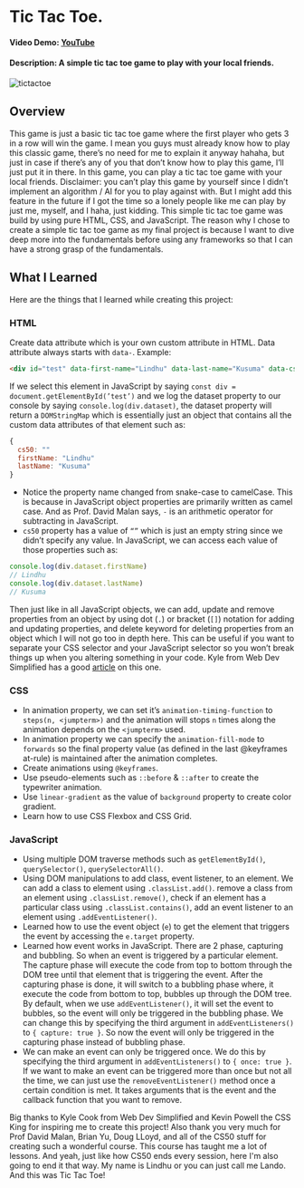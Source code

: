 # Tic Tac Toe.
#### Video Demo:  [YouTube](https://youtu.be/1VTB7sYffOU)
#### Description: A simple tic tac toe game to play with your local friends.
![tictactoe](https://user-images.githubusercontent.com/93187436/179347004-2023b712-f4bd-4d82-9dca-7fac63603fce.JPG)

## Overview
This game is just a basic tic tac toe game where the first player who gets 3 in a row will win the game. I mean you guys must already know how to play this classic game, there’s no need for me to explain it anyway hahaha, but just in case if there’s any of you that don’t know how to play this game, I’ll just put it in there. In this game, you can play a tic tac toe game with your local friends. Disclaimer: you can’t play this game by yourself since I didn’t implement an algorithm / AI for you to play against with. But I might add this feature in the future if I got the time so a lonely people like me can play by just me, myself, and I haha, just kidding. This simple tic tac toe game was build by using pure HTML, CSS, and JavaScript. The reason why I chose to create a simple tic tac toe game as my final project is because I want to dive deep more into the fundamentals before using any frameworks so that I can have a strong grasp of the fundamentals. 

## What I Learned
Here are the things that I learned while creating this project:
### HTML
Create data attribute which is your own custom attribute in HTML. Data attribute always starts with `data-`. Example:
```html
<div id="test" data-first-name="Lindhu" data-last-name="Kusuma" data-cs50></div>
```
If we select this element in JavaScript by saying `const div = document.getElementById(’test’)` and we log the dataset property to our console by saying `console.log(div.dataset)`, the dataset property will return a `DOMStringMap` which is essentially just an object that contains all the custom data attributes of that element such as:
```javascript
{
  cs50: ""
  firstName: "Lindhu"
  lastName: "Kusuma"
}
```
- Notice the property name changed from snake-case to camelCase. This is because in JavaScript object properties are primarily written as camel case. And as Prof. David Malan says, `-` is an arithmetic operator for subtracting in JavaScript.
- `cs50` property has a value of `“”` which is just an empty string since we didn’t specify any value.
In JavaScript, we can access each value of those properties such as:
```javascript
console.log(div.dataset.firstName)
// Lindhu
console.log(div.dataset.lastName)
// Kusuma
```
Then just like in all JavaScript objects, we can add, update and remove properties from an object by using dot (`.`) or bracket (`[]`) notation for adding and updating properties, and  delete keyword for deleting properties from an object which I will not go too in depth here.
This can be useful if you want to separate your CSS selector and your JavaScript selector so you won’t break things up when you altering something in your code. Kyle from Web Dev Simplified has a good [article](https://blog.webdevsimplified.com/2019-10/do-not-use-class-selectors-in-javascript/) on this one.

### CSS
- In animation property, we can set it’s `animation-timing-function` to `steps(n, <jumpterm>)` and the animation will stops `n` times along the animation depends on the `<jumpterm>` used.
- In animation property we can specify the `animation-fill-mode` to `forwards` so the final property value (as defined in the last @keyframes at-rule) is maintained after the animation completes.
- Create animations using `@keyframes`.
- Use pseudo-elements such as `::before` & `::after` to create the typewriter animation.
- Use `linear-gradient` as the value of `background` property to create color gradient.
- Learn how to use CSS Flexbox and CSS Grid.

### JavaScript
- Using multiple DOM traverse methods such as `getElementById()`, `querySelector()`, `querySelectorAll()`.
- Using DOM manipulations to add class, event listener, to an element. We can add a class to element using `.classList.add()`. remove a class from an element using `.classList.remove()`, check if an element has a particular class using `.classList.contains()`, add an event listener to an element using `.addEventListener()`.
- Learned how to use the event object (`e`) to get the element that triggers the event by accessing the `e.target` property.
- Learned how event works in JavaScript. There are 2 phase, capturing and bubbling. So when an event is triggered by a particular element. The capture phase will execute the code from top to bottom through the DOM tree until that element that is triggering the event. After the capturing phase is done, it will switch to a bubbling phase where, it execute the code from bottom to top, bubbles up through the DOM tree. By default, when we use `addEventListener()`, it will set the event to bubbles, so the event will only be triggered in the bubbling phase. We can change this by specifying the third argument in `addEventListeners()` to `{ capture: true }`. So now the event will only be triggered in the capturing phase instead of bubbling phase.
- We can make an event can only be triggered once. We do this by specifying the third argument in `addEventListeners()` to `{ once: true }`. If we want to make an event can be triggered more than once but not all the time, we can just use the `removeEventListener()` method once a certain condition is met. It takes arguments that is the event and the callback function that you want to remove.

Big thanks to Kyle Cook from Web Dev Simplified and Kevin Powell the CSS King for inspiring me to create this project! Also thank you very much for Prof David Malan, Brian Yu, Doug LLoyd, and all of the CS50 stuff for creating such a wonderful course. This course has taught me a lot of lessons. And yeah, just like how CS50 ends every session, here I'm also going to end it that way. My name is Lindhu or you can just call me Lando. And this was Tic Tac Toe!
